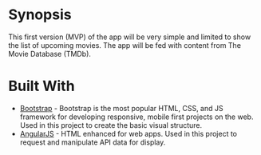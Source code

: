 # Synopsis

This first version (MVP) of the app will be very simple and limited to show the list of upcoming movies. 
The app will be fed with content from The Movie Database (TMDb).

# Built With

* [Bootstrap](http://getbootstrap.com/) - Bootstrap is the most popular HTML, CSS, and JS framework for developing responsive, mobile first projects on the web. Used in this project to create the basic visual structure.
* [AngularJS](https://angularjs.org/) - HTML enhanced for web apps. Used in this project to request and manipulate API data for display.
